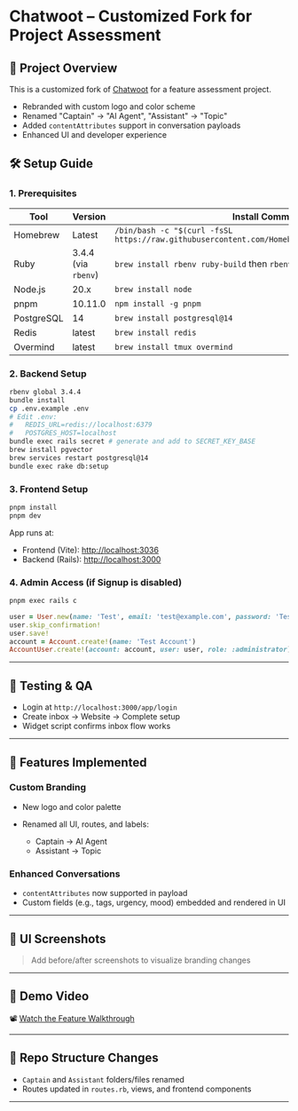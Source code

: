 # Chatwoot – Customized Fork for Project Assessment

## 🎯 Project Overview

This is a customized fork of [Chatwoot](https://github.com/chatwoot/chatwoot) for a feature assessment project.

* Rebranded with custom logo and color scheme
* Renamed "Captain" → "AI Agent", "Assistant" → "Topic"
* Added `contentAttributes` support in conversation payloads
* Enhanced UI and developer experience


## 🛠 Setup Guide

### 1. Prerequisites

| Tool       | Version             | Install Command                                                                                   |
| ---------- | ------------------- | ------------------------------------------------------------------------------------------------- |
| Homebrew   | Latest              | `/bin/bash -c "$(curl -fsSL https://raw.githubusercontent.com/Homebrew/install/HEAD/install.sh")` |
| Ruby       | 3.4.4 (via `rbenv`) | `brew install rbenv ruby-build` then `rbenv install 3.4.4`                                        |
| Node.js    | 20.x                | `brew install node`                                                                               |
| pnpm       | 10.11.0             | `npm install -g pnpm`                                                                             |
| PostgreSQL | 14                  | `brew install postgresql@14`                                                                      |
| Redis      | latest              | `brew install redis`                                                                              |
| Overmind   | latest              | `brew install tmux overmind`                                                                      |

### 2. Backend Setup

```bash
rbenv global 3.4.4
bundle install
cp .env.example .env
# Edit .env:
#   REDIS_URL=redis://localhost:6379
#   POSTGRES_HOST=localhost
bundle exec rails secret # generate and add to SECRET_KEY_BASE
brew install pgvector
brew services restart postgresql@14
bundle exec rake db:setup
```

### 3. Frontend Setup

```bash
pnpm install
pnpm dev
```

App runs at:

* Frontend (Vite): [http://localhost:3036](http://localhost:3036)
* Backend (Rails): [http://localhost:3000](http://localhost:3000)

### 4. Admin Access (if Signup is disabled)

```bash
pnpm exec rails c
```

```ruby
user = User.new(name: 'Test', email: 'test@example.com', password: 'Test@1234', password_confirmation: 'Test@1234', confirmed_at: Time.now)
user.skip_confirmation!
user.save!
account = Account.create!(name: 'Test Account')
AccountUser.create!(account: account, user: user, role: :administrator)
```

---

## 🧪 Testing & QA

* Login at `http://localhost:3000/app/login`
* Create inbox → Website → Complete setup
* Widget script confirms inbox flow works

---

## 🔧 Features Implemented

### Custom Branding

* New logo and color palette
* Renamed all UI, routes, and labels:

  * Captain → AI Agent
  * Assistant → Topic

### Enhanced Conversations

* `contentAttributes` now supported in payload
* Custom fields (e.g., tags, urgency, mood) embedded and rendered in UI

---

## 📸 UI Screenshots

> Add before/after screenshots to visualize branding changes

---

## 🎥 Demo Video

📽 [Watch the Feature Walkthrough](https://loom.com/your-link-here)

---

## 📂 Repo Structure Changes

* `Captain` and `Assistant` folders/files renamed
* Routes updated in `routes.rb`, views, and frontend components

---

